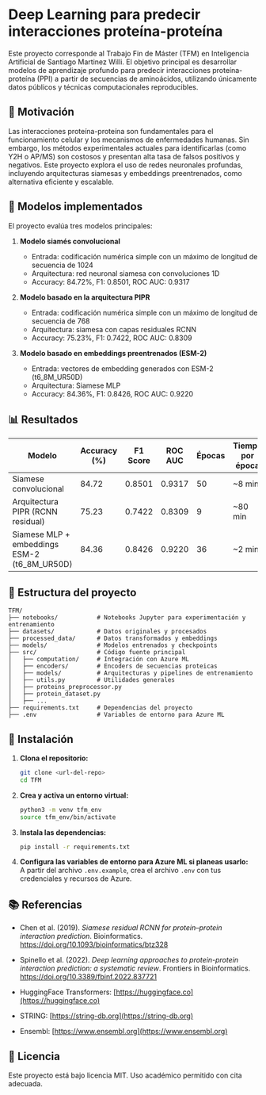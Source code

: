 # Deep Learning para predecir interacciones proteína-proteína

Este proyecto corresponde al Trabajo Fin de Máster (TFM) en Inteligencia Artificial de Santiago Martinez Willi. El objetivo principal es desarrollar modelos de aprendizaje profundo para predecir interacciones proteína-proteína (PPI) a partir de secuencias de aminoácidos, utilizando únicamente datos públicos y técnicas computacionales reproducibles.

## 🌱 Motivación

Las interacciones proteína-proteína son fundamentales para el funcionamiento celular y los mecanismos de enfermedades humanas. Sin embargo, los métodos experimentales actuales para identificarlas (como Y2H o AP/MS) son costosos y presentan alta tasa de falsos positivos y negativos. Este proyecto explora el uso de redes neuronales profundas, incluyendo arquitecturas siamesas y embeddings preentrenados, como alternativa eficiente y escalable.

## 🧠 Modelos implementados

El proyecto evalúa tres modelos principales:

1. **Modelo siamés convolucional**
   - Entrada: codificación numérica simple con un máximo de longitud de secuencia de 1024
   - Arquitectura: red neuronal siamesa con convoluciones 1D
   - Accuracy: 84.72%, F1: 0.8501, ROC AUC: 0.9317

2. **Modelo basado en la arquitectura PIPR**
   - Entrada: codificación numérica simple con un máximo de longitud de secuencia de 768
   - Arquitectura: siamesa con capas residuales RCNN
   - Accuracy: 75.23%, F1: 0.7422, ROC AUC: 0.8309

3. **Modelo basado en embeddings preentrenados (ESM-2)**
   - Entrada: vectores de embedding generados con ESM-2 (t6_8M_UR50D)
   - Arquitectura: Siamese MLP
   - Accuracy: 84.36%, F1: 0.8426, ROC AUC: 0.9220

## 📊 Resultados

| Modelo                                       | Accuracy (%) | F1 Score | ROC AUC | Épocas | Tiempo por época | Tiempo total aprox. |
|---------------------------------------------|--------------|----------|---------|--------|------------------|----------------------|
| Siamese convolucional                       | 84.72        | 0.8501   | 0.9317  | 50     | ~8 min           | ~7 h                 |
| Arquitectura PIPR (RCNN residual)           | 75.23        | 0.7422   | 0.8309  | 9      | ~80 min          | ~12 h                |
| Siamese MLP + embeddings ESM-2 (t6_8M_UR50D)| 84.36        | 0.8426   | 0.9220  | 36     | ~2 min           | ~1 h + 15 h embeddings |

## 📁 Estructura del proyecto

```
TFM/
├── notebooks/           # Notebooks Jupyter para experimentación y entrenamiento
├── datasets/            # Datos originales y procesados
├── processed_data/      # Datos transformados y embeddings
├── models/              # Modelos entrenados y checkpoints
├── src/                 # Código fuente principal
│   ├── computation/     # Integración con Azure ML
│   ├── encoders/        # Encoders de secuencias proteicas
│   ├── models/          # Arquitecturas y pipelines de entrenamiento
│   ├── utils.py         # Utilidades generales
│   ├── proteins_preprocessor.py
│   ├── protein_dataset.py
│   ├── ...
├── requirements.txt     # Dependencias del proyecto
├── .env                 # Variables de entorno para Azure ML
```

## 🔧 Instalación

1. **Clona el repositorio:**
     ```bash
     git clone <url-del-repo>
     cd TFM
     ```

2. **Crea y activa un entorno virtual:**
     ```bash
     python3 -m venv tfm_env
     source tfm_env/bin/activate
     ```

3. **Instala las dependencias:**
     ```bash
     pip install -r requirements.txt
     ```

4. **Configura las variables de entorno para Azure ML si planeas usarlo:**  
     A partir del archivo `.env.example`, crea el archivo `.env` con tus credenciales y recursos de Azure.

## 📚 Referencias

- Chen et al. (2019). *Siamese residual RCNN for protein–protein interaction prediction*. Bioinformatics. https://doi.org/10.1093/bioinformatics/btz328

- Spinello et al. (2022). *Deep learning approaches to protein-protein interaction prediction: a systematic review*. Frontiers in Bioinformatics. https://doi.org/10.3389/fbinf.2022.837721

- HuggingFace Transformers: [https://huggingface.co](https://huggingface.co)

- STRING: [https://string-db.org](https://string-db.org)

- Ensembl: [https://www.ensembl.org](https://www.ensembl.org)


## 📄 Licencia
Este proyecto está bajo licencia MIT. Uso académico permitido con cita adecuada.
